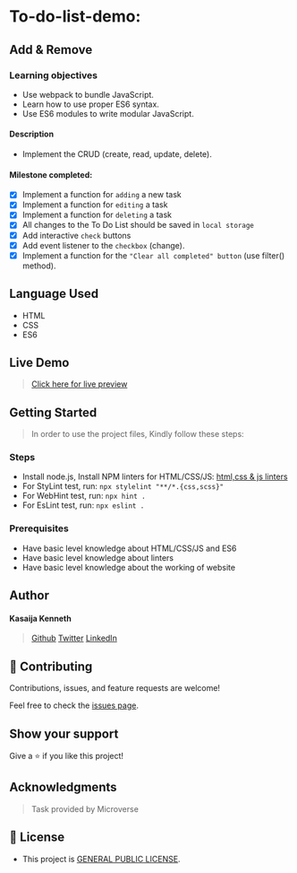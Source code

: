 # To-do-list-demo: 
## Add & Remove
### Learning objectives
- Use webpack to bundle JavaScript.
- Learn how to use proper ES6 syntax.
- Use ES6 modules to write modular JavaScript.
#### Description
- Implement the CRUD (create, read, update, delete).


#### Milestone completed:
- [x] Implement a function for `adding` a new task
- [x] Implement a function for `editing` a task
- [x] Implement a function for `deleting` a task
- [x] All changes to the To Do List should be saved in `local storage`
- [x] Add interactive `check` buttons 
- [x] Add event listener to the `checkbox` (change).
- [x] Implement a function for the `"Clear all completed" button` (use filter() method).
## Language Used
- HTML
- CSS
- ES6
## Live Demo
> [Click here for live preview](https://github.com/Kasaija-Kenneth/To-Do-List/blob/main/dist//)

## Getting Started

> In order to use the project files, Kindly follow these steps:

### Steps
- Install node.js, Install NPM linters for HTML/CSS/JS: [html,css & js linters](https://github.com/microverseinc/linters-config/tree/master/html-css-js)
- For StyLint test, run: `npx stylelint "**/*.{css,scss}"`
- For WebHint test, run: `npx hint .`
- For EsLint test, run: `npx eslint .`

### Prerequisites

- Have basic level knowledge about HTML/CSS/JS and ES6
- Have basic level knowledge about linters
- Have basic level knowledge about the working of website

## Author
#### Kasaija Kenneth

> [Github](https://github.com/Kasaija-Kenneth)
> [Twitter](https://twitter.com/@kenn_ug)
> [LinkedIn](https://linkedin.com/in/kenneth-k-310722234)

## 🤝 Contributing

Contributions, issues, and feature requests are welcome!

Feel free to check the [issues page](https://github.com/Kasaija-Kenneth/to-do-list-demo/issues).

## Show your support

Give a ⭐ if you like this project!

## Acknowledgments

> Task provided by Microverse

## 📝 License

- This project is [GENERAL PUBLIC LICENSE](https://github.com/Kasaija-Kenneth/to-do-list-demo/blob/main/LICENSE).